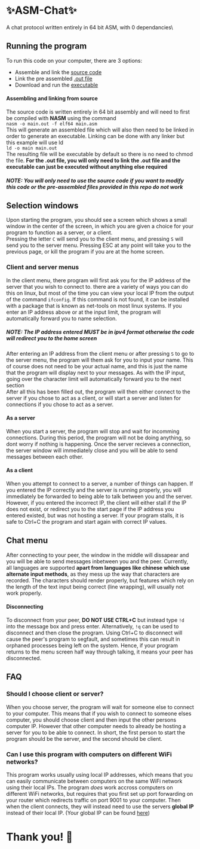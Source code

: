# ✨ASM-Chat✨
A chat protocol written entirely in 64 bit ASM, with 0 dependancies\
## Running the program
To run this code on your computer, there are 3 options:
- Assemble and link the [source code](main.asm)
- Link the pre assembled [.out file](main.out)
- Download and run the [executable](main)
#### Assembling and linking from source
The source code is written entirely in 64 bit assembly and will need to first be compiled with **NASM** using the command\
```nasm -o main.out -f elf64 main.asm```\
This will generate an assembled file which will also then need to be linked in order to generate an executable. Linking can be done with any linker but this example will use ld\
```ld -o main main.out```\
The resulting file will be executable by default so there is no need to chmod the file. **For the .out file, you will only need to link the .out file and the executable can just be executed without anything else required**
##### NOTE: You will only need to use the source code if you want to modify this code or the pre-assembled files provided in this repo do not work

## Selection windows
Upon starting the program, you should see a screen which shows a small window in the center of the screen, in which you are given a choice for your program to function as a server, or a client.\
Pressing the letter ```C``` will send you to the client menu, and pressing ```S``` will send you to the server menu. Pressing ESC at any point will take you to the previous page, or kill the program if you are at the home screen.
### Client and server menus
In the client menu, there program will first ask you for the IP address of the server that you wish to connect to. there are a variety of ways you can do this on linux, but most of the time you can view your local IP from the output of the command ```ifconfig```. If this command is not found, it can be installed with a package that is known as net-tools on most linux systems. If you enter an IP address above or at the input limit, the program will automatically forward you to name selection.
##### NOTE: The IP address entered MUST be in ipv4 format otherwise the code will redirect you to the home screen
After entering an IP address from the client menu or after pressing ```S``` to go to the server menu, the program will them ask for you to input your name. This of course does not need to be your actual name, and this is just the name that the program will display next to your messages. As with the IP input, going over the character limit will automatically forward you to the next section\
After all this has been filled out, the program will then either connect to the server if you chose to act as a client, or will start a server and listen for connections if you chose to act as a server.
#### As a server
When you start a server, the program will stop and wait for incomming connections. During this period, the program will not be doing anything, so dont worry if nothing is happening. Once the server recieves a connection, the server window will immediately close and you will be able to send messages between each other.
#### As a client
When you attempt to connect to a server, a number of things can happen. If you entered the IP correctly and the server is running properly, you will immediately be forwarded to being able to talk between you and the server. However, if you entered the incorrect IP, the client will either stall if the IP does not exist, or redirect you to the start page if the IP address you entered existed, but was not hosting a server. If your program stalls, it is safe to Ctrl+C the program and start again with correct IP values.
## Chat menu
After connecting to your peer, the window in the middle will dissapear and you will be able to send messages inbetween you and the peer. Currently, all languages are supported **apart from languages like chinese which use alternate input methods**, as they mess up the way that characters are recorded. The characters should render properly, but features which rely on the length of the text input being correct (line wrapping), will usually not work properly.
#### Disconnecting
To disconnect from your peer, **DO NOT USE CTRL+C** but instead type ```!d``` into the message box and press enter. Alternatively, ```!q``` can be used to disconnect and then close the program. Using Ctrl+C to disconnect will cause the peer's program to segfault, and sometimes this can result in orphaned processes being left on the system. Hence, if your program returns to the menu screen half way through talking, it means your peer has disconnected.
## FAQ
### Should I choose client or server?
When you choose server, the program will wait for someone else to connect to your computer. This means that if you wish to connect to someone elses computer, you should choose client and then input the other persons computer IP. However that other computer needs to already be hosting a server for you to be able to connect. In short, the first person to start the program should be the server, and the second should be client.
### Can I use this program with computers on different WiFi networks?
This program works usually using local IP addresses, which means that you can easily communicate between computers on the same WiFi network using their local IPs. The program *does* work accross computers on different WiFi networks, but requires that you first set up port forwarding on your router which redirects traffic on port 9001 to your computer. Then when the client connects, they will instead need to use the servers **global IP** instead of their local IP. (Your global IP can be found [here](https://whatismyipaddress.com/))
# Thank you! 💖
